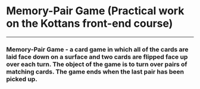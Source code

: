 # Memory-Pair Game (Practical work on the Kottans front-end course)

<hr>

### Memory-Pair Game - a card game in which all of the cards are laid face down on a surface and two cards are flipped face up over each turn. The object of the game is to turn over pairs of matching cards. The game ends when the last pair has been picked up.
